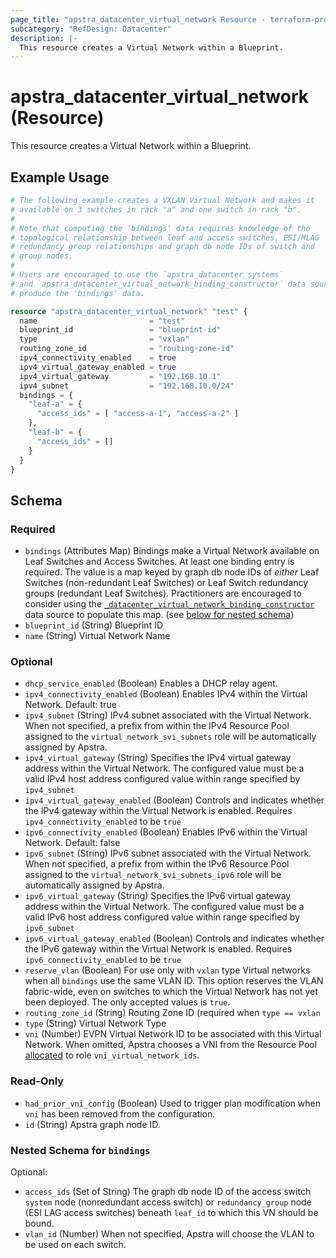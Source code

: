 ```yaml
---
page_title: "apstra_datacenter_virtual_network Resource - terraform-provider-apstra"
subcategory: "RefDesign: Datacenter"
description: |-
  This resource creates a Virtual Network within a Blueprint.
---
```


# apstra_datacenter_virtual_network (Resource)

This resource creates a Virtual Network within a Blueprint.


## Example Usage

```terraform
# The following example creates a VXLAN Virtual Network and makes it
# available on 3 switches in rack "a" and one switch in rack "b".
#
# Note that computing the 'bindings' data requires knowledge of the
# topological relationship between leaf and access switches, ESI/MLAG
# redundancy group relationships and graph db node IDs of switch and
# group nodes.
#
# Users are encouraged to use the `apstra_datacenter_systems`
# and `apstra_datacenter_virtual_network_binding_constructor` data sources to
# produce the 'bindings' data.

resource "apstra_datacenter_virtual_network" "test" {
  name                         = "test"
  blueprint_id                 = "blueprint-id"
  type                         = "vxlan"
  routing_zone_id              = "routing-zone-id"
  ipv4_connectivity_enabled    = true
  ipv4_virtual_gateway_enabled = true
  ipv4_virtual_gateway         = "192.168.10.1"
  ipv4_subnet                  = "192.168.10.0/24"
  bindings = {
    "leaf-a" = {
      "access_ids" = [ "access-a-1", "access-a-2" ]
    },
    "leaf-b" = {
      "access_ids" = []
    }
  }
}
```

<!-- schema generated by tfplugindocs -->
## Schema

### Required

- `bindings` (Attributes Map) Bindings make a Virtual Network available on Leaf Switches and Access Switches. At least one binding entry is required. The value is a map keyed by graph db node IDs of *either* Leaf Switches (non-redundant Leaf Switches) or Leaf Switch redundancy groups (redundant Leaf Switches). Practitioners are encouraged to consider using the [`_datacenter_virtual_network_binding_constructor`](../data-sources/apstra_datacenter_virtual_network_binding_constructor) data source to populate this map. (see [below for nested schema](#nestedatt--bindings))
- `blueprint_id` (String) Blueprint ID
- `name` (String) Virtual Network Name

### Optional

- `dhcp_service_enabled` (Boolean) Enables a DHCP relay agent.
- `ipv4_connectivity_enabled` (Boolean) Enables IPv4 within the Virtual Network. Default: true
- `ipv4_subnet` (String) IPv4 subnet associated with the Virtual Network. When not specified, a prefix from within the IPv4 Resource Pool assigned to the `virtual_network_svi_subnets` role will be automatically assigned by Apstra.
- `ipv4_virtual_gateway` (String) Specifies the IPv4 virtual gateway address within the Virtual Network. The configured value must be a valid IPv4 host address configured value within range specified by `ipv4_subnet`
- `ipv4_virtual_gateway_enabled` (Boolean) Controls and indicates whether the IPv4 gateway within the Virtual Network is enabled. Requires `ipv4_connectivity_enabled` to be `true`
- `ipv6_connectivity_enabled` (Boolean) Enables IPv6 within the Virtual Network. Default: false
- `ipv6_subnet` (String) IPv6 subnet associated with the Virtual Network. When not specified, a prefix from within the IPv6 Resource Pool assigned to the `virtual_network_svi_subnets_ipv6` role will be automatically assigned by Apstra.
- `ipv6_virtual_gateway` (String) Specifies the IPv6 virtual gateway address within the Virtual Network. The configured value must be a valid IPv6 host address configured value within range specified by `ipv6_subnet`
- `ipv6_virtual_gateway_enabled` (Boolean) Controls and indicates whether the IPv6 gateway within the Virtual Network is enabled. Requires `ipv6_connectivity_enabled` to be `true`
- `reserve_vlan` (Boolean) For use only with `vxlan` type Virtual networks when all `bindings` use the same VLAN ID. This option reserves the VLAN fabric-wide, even on switches to which the Virtual Network has not yet been deployed. The only accepted values is `true`.
- `routing_zone_id` (String) Routing Zone ID (required when `type == vxlan`
- `type` (String) Virtual Network Type
- `vni` (Number) EVPN Virtual Network ID to be associated with this Virtual Network.  When omitted, Apstra chooses a VNI from the Resource Pool [allocated](../apstra_datacenter_resource_pool_allocation) to role `vni_virtual_network_ids`.

### Read-Only

- `had_prior_vni_config` (Boolean) Used to trigger plan modification when `vni` has been removed from the configuration.
- `id` (String) Apstra graph node ID.

<a id="nestedatt--bindings"></a>
### Nested Schema for `bindings`

Optional:

- `access_ids` (Set of String) The graph db node ID of the access switch `system` node (nonredundant access switch) or `redundancy_group` node (ESI LAG access switches) beneath `leaf_id` to which this VN should be bound.
- `vlan_id` (Number) When not specified, Apstra will choose the VLAN to be used on each switch.
